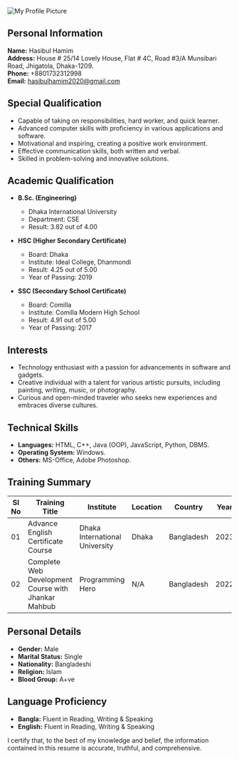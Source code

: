 
![My Profile Picture]([photo_510%4017-05-2021_20-28-32.jpg)


## Personal Information

**Name:** Hasibul Hamim  
**Address:** House # 25/14 Lovely House, Flat # 4C, Road #3/A Munsibari Road, Jhigatola, Dhaka-1209.  
**Phone:** +8801732312998  
**Email:** hasibulhamim2020@gmail.com  

## Special Qualification

- Capable of taking on responsibilities, hard worker, and quick learner.
- Advanced computer skills with proficiency in various applications and software.
- Motivational and inspiring, creating a positive work environment.
- Effective communication skills, both written and verbal.
- Skilled in problem-solving and innovative solutions.

## Academic Qualification

- **B.Sc. (Engineering)**
  - Dhaka International University
  - Department: CSE
  - Result: 3.82 out of 4.00

- **HSC (Higher Secondary Certificate)**
  - Board: Dhaka
  - Institute: Ideal College, Dhanmondi
  - Result: 4.25 out of 5.00
  - Year of Passing: 2019

- **SSC (Secondary School Certificate)**
  - Board: Comilla
  - Institute: Comilla Modern High School
  - Result: 4.91 out of 5.00
  - Year of Passing: 2017

## Interests

- Technology enthusiast with a passion for advancements in software and gadgets.
- Creative individual with a talent for various artistic pursuits, including painting, writing, music, or photography.
- Curious and open-minded traveler who seeks new experiences and embraces diverse cultures.

## Technical Skills

- **Languages:** HTML, C++, Java (OOP), JavaScript, Python, DBMS.
- **Operating System:** Windows.
- **Others:** MS-Office, Adobe Photoshop.

## Training Summary

| Sl No | Training Title                              | Institute                     | Location    | Country    | Year | Duration  |
|-------|--------------------------------------------|-------------------------------|-------------|------------|------|-----------|
| 01    | Advance English Certificate Course          | Dhaka International University | Dhaka       | Bangladesh | 2023 | 03 Months |
| 02    | Complete Web Development Course with Jhankar Mahbub | Programming Hero               | N/A         | Bangladesh | 2022 | 06 Months |

## Personal Details

- **Gender:** Male
- **Marital Status:** Single
- **Nationality:** Bangladeshi
- **Religion:** Islam
- **Blood Group:** A+ve

## Language Proficiency

- **Bangla:** Fluent in Reading, Writing & Speaking
- **English:** Fluent in Reading, Writing & Speaking


I certify that, to the best of my knowledge and belief, the information contained in this resume is accurate, truthful, and comprehensive.
